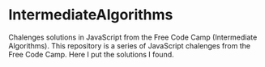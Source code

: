 # IntermediateAlgorithms
Chalenges solutions in JavaScript from the Free Code Camp (Intermediate Algorithms).
This repository is a series of JavaScript chalenges from the Free Code Camp. Here I put the solutions I found.
